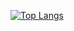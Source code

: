 [![Top Langs](https://github-readme-stats.vercel.app/api/top-langs/?username=MarlonJerold&hide=html,css,kotlin,typescript,python,javascript)](https://github.com/anuraghazra/github-readme-stats)
